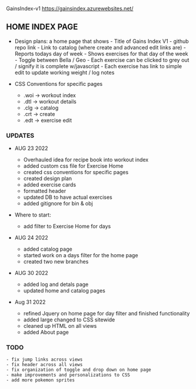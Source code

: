 GainsIndex-v1 https://gainsindex.azurewebsites.net/

## HOME INDEX PAGE 
- Design plans: a home page that shows
                - Title of Gains Index V1
                - github repo link
                - Link to catalog (where create and advanced edit links are)
                - Reports todays day of week
                - Shows exercises for that day of the week 
                    - Toggle between Bella / Geo
                    - Each exercise can be clicked to grey out / signify it is complete w/javascript
                    - Each exercise has link to simple edit to update working weight / log notes

- CSS Conventions for specific pages
    - .woi -> workout index
    - .dtl -> workout details 
    - .clg -> catalog
    - .crt -> create
    - .edt -> exercise edit

### UPDATES 
- AUG 23 2022
    - Overhauled idea for recipe book into workout index
    - added custom css file for Exercise Home 
    - created css conventions for specific pages
    - created design plan
    - added exercise cards
    - formatted header
    - updated DB to have actual exercises
    - added gitignore for bin & obj

- Where to start:
    - add filter to Exercise Home for days 

- AUG 24 2022
    - added catalog page
    - started work on a days filter for the home page 
    - created two new branches 

- AUG 30 2022
    - added log and detals page
    - updated home and catalog pages

- Aug 31 2022
    - refined Jquery on home page for day filter and finished functionality
    - added large changed to CSS sitewide
    - cleaned up HTML on all views
    - added About page

### TODO
    - fix jump links across views
    - fix header across all views
    - fix organization of toggle and drop down on home page
    - make improvements and personalizations to CSS
    - add more pokemon sprites